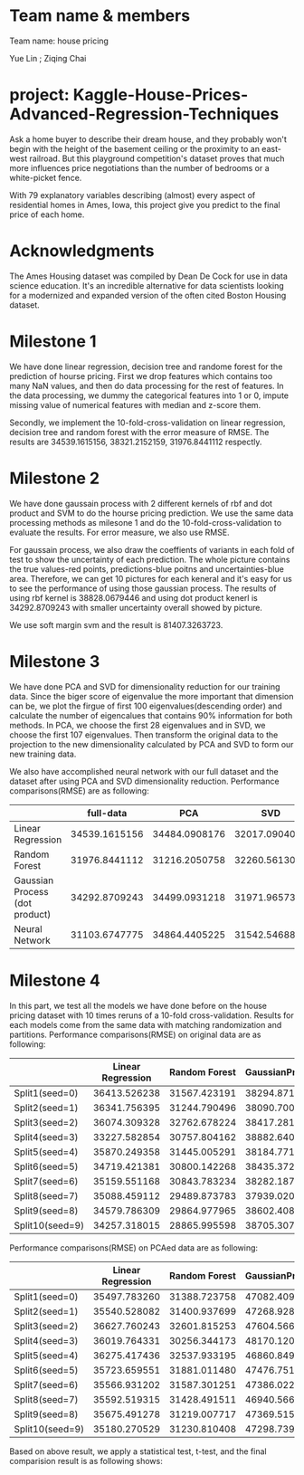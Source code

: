 # Team name & members
Team name: house pricing

Yue Lin ; Ziqing Chai

# project: Kaggle-House-Prices-Advanced-Regression-Techniques
Ask a home buyer to describe their dream house, and they probably won't begin with the height of the basement ceiling or the proximity to an east-west railroad. But this playground competition's dataset proves that much more influences price negotiations than the number of bedrooms or a white-picket fence.

With 79 explanatory variables describing (almost) every aspect of residential homes in Ames, Iowa, this project give you predict to the final price of each home.

# Acknowledgments
The Ames Housing dataset was compiled by Dean De Cock for use in data science education. It's an incredible alternative for data scientists looking for a modernized and expanded version of the often cited Boston Housing dataset. 

# Milestone 1
We have done linear regression, decision tree and randome forest for the prediction of hourse pricing.
First we drop features which contains too many NaN values, and then do data processing for the rest of features. In the data processing, we dummy the categorical features into 1 or 0, impute missing value of numerical features with median and z-score them. 

Secondly, we implement the 10-fold-cross-validation on linear regression, decision tree and random forest with the error measure of RMSE. The results are 34539.1615156, 38321.2152159, 31976.8441112 respectly.

# Milestone 2
We have done gaussain process with 2 different kernels of rbf and dot product and SVM to do the hourse pricing prediction. We use the same data processing methods as milesone 1 and do the 10-fold-cross-validation to evaluate the results. For error measure, we also use RMSE. 

For gaussain process, we also draw the coeffients of variants in each fold of test to show the uncertainty of each prediction. The whole picture contains the true values-red points, predictions-blue poitns and uncertainties-blue area. Therefore, we can get 10 pictures for each keneral and it's easy for us to see the performance of using those gaussian process. The results of using rbf kernel is 38828.0679446 and using dot product kenerl is 34292.8709243 with smaller uncertainty overall showed by picture.

We use soft margin svm and the result is 81407.3263723.

# Milestone 3
We have done PCA and SVD for dimensionality reduction for our training data. Since the biger score of eigenvalue the more important that dimension can be, we plot the firgue of first 100 eigenvalues(descending order) and calculate the number of eigencalues that contains 90% information for both methods. In PCA, we choose the first 28 eigenvalues and in SVD, we choose the first 107 eigenvalues. Then transform the original data to the projection to the new dimensionality calculated by PCA and SVD to form our new training data. 

We also have accomplished neural network with our full dataset and the dataset after using PCA and SVD dimensionality reduction. Performance comparisons(RMSE) are as following:

|  | full-data | PCA | SVD |
| -------------| ------------- | ------------- | ------------- |
| Linear Regression | 34539.1615156  | 34484.0908176  | 32017.0904093  |
| Random Forest | 31976.8441112  | 31216.2050758  | 32260.5613001  |
| Gaussian Process (dot product) | 34292.8709243  | 34499.0931218  | 31971.9657388 |
| Neural Network | 31103.6747775  | 34864.4405225  | 31542.5468814 |

# Milestone 4
In this part, we test all the models we have done before on the house pricing dataset with 10 times reruns of a 10-fold cross-validation. Results for each models come from the same data with matching randomization and partitions.
Performance comparisons(RMSE) on original data are as following:

|  | Linear Regression | Random Forest | GaussianProcess | SVM | Neural Network |
| -------------| ------------- | ------------- | ------------- | ------------- | ------------- |
| Split1(seed=0) | 36413.526238 | 31567.423191 | 38294.871308 | 81436.989616 | 32276.456527 |
| Split2(seed=1) | 36341.756395 | 31244.790496 | 38090.700223 | 81399.875248 | 31857.018210 |
| Split3(seed=2) | 36074.309328 | 32762.678224 | 38417.281029 | 81479.267130 | 32804.165033 |
| Split4(seed=3) | 33227.582854 | 30757.804162 | 38882.640120 | 81353.588770 | 32073.932226 |
| Split5(seed=4) | 35870.249358 | 31445.005291 | 38184.771761 | 81405.828667 | 32632.425995 |
| Split6(seed=5) | 34719.421381 | 30800.142268 | 38435.372360 | 81442.490037 | 31967.218954 |
| Split7(seed=6) | 35159.551168 | 30843.783234 | 38282.187020 | 81361.988452 | 31597.959197 |
| Split8(seed=7) | 35088.459112 | 29489.873783 | 37939.020293 | 81457.125744 | 32260.412665 |
| Split9(seed=8) | 34579.786309 | 29864.977965 | 38602.408654 | 81505.431786 | 31760.692128 |
| Split10(seed=9) | 34257.318015 | 28865.995598 | 38705.307291 | 81454.912338 | 31885.64152 |


Performance comparisons(RMSE) on PCAed data are as following:

|  | Linear Regression | Random Forest | GaussianProcess | SVM | Neural Network |
| -------------| ------------- | ------------- | ------------- | ------------- | ------------- |
| Split1(seed=0) | 35497.783260 | 31388.723758 | 47082.409767 | 81419.927450 |  |
| Split2(seed=1) | 35540.528082 | 31400.937699 | 47268.928275 | 81385.292289 |  |
| Split3(seed=2) | 36627.760243 | 32601.815253 | 47604.566058 | 81463.410211 |  |
| Split4(seed=3) | 36019.764331 | 30256.344173 | 48170.120783 | 81340.625999 |  |
| Split5(seed=4) | 36275.417436 | 32537.933195 | 46860.849628 | 81389.701320 |  |
| Split6(seed=5) | 35723.659551 | 31881.011480 | 47476.751520 | 81425.884288 |  |
| Split7(seed=6) | 35566.931202 | 31587.301251 | 47386.022358 | 81346.636849 |  |
| Split8(seed=7) | 35592.519315 | 31428.491511 | 46940.566860 | 81443.650866 |  |
| Split9(seed=8) | 35675.491278 | 31219.007717 | 47369.515381 | 81489.337749 |  |
| Split10(seed=9) | 35180.270529 | 31230.810408 | 47298.739515 | 81440.942587 |  |

Based on above result, we apply a statistical test, t-test, and the final comparision result is as following shows:
